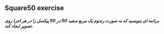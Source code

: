 ## Square50 exercise 
##### برنامه ای بنویسید که به صورت رندوم یک مربع سفید 50 در 50 پیکسل را در هر اجرا روی تصویر ایجاد کند.
